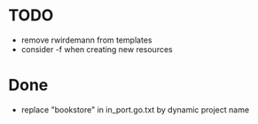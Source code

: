# TODO
- remove rwirdemann from templates
- consider -f when creating new resources

# Done
- replace "bookstore" in in_port.go.txt by dynamic project name